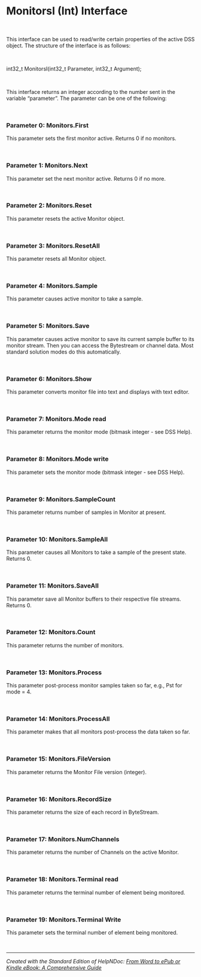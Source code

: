 # MonitorsI (Int) Interface

&nbsp;

This interface can be used to read/write certain properties of the active DSS object. The structure of the interface is as follows:

&nbsp;

int32\_t MonitorsI(int32\_t Parameter, int32\_t Argument);

&nbsp;

This interface returns an integer according to the number sent in the variable “parameter”. The parameter can be one of the following:

&nbsp;

### Parameter 0: Monitors.First

This parameter sets the first monitor active. Returns 0 if no monitors.

&nbsp;

### Parameter 1: Monitors.Next

This parameter set the next monitor active. Returns 0 if no more.

&nbsp;

### Parameter 2: Monitors.Reset

This parameter resets the active Monitor object.

&nbsp;

### Parameter 3: Monitors.ResetAll

This parameter resets all Monitor object.

&nbsp;

### Parameter 4: Monitors.Sample

This parameter causes active monitor to take a sample.

&nbsp;

### Parameter 5: Monitors.Save

This parameter causes active monitor to save its current sample buffer to its monitor stream. Then you can access the Bytestream or channel data. Most standard solution modes do this automatically.

&nbsp;

### Parameter 6: Monitors.Show

This parameter converts monitor file into text and displays with text editor.

&nbsp;

### Parameter 7: Monitors.Mode read

This parameter returns the monitor mode (bitmask integer - see DSS Help).

&nbsp;

### Parameter 8: Monitors.Mode write

This parameter sets the monitor mode (bitmask integer - see DSS Help).

&nbsp;

### Parameter 9: Monitors.SampleCount

This parameter returns number of samples in Monitor at present.

&nbsp;

### Parameter 10: Monitors.SampleAll

This parameter causes all Monitors to take a sample of the present state. Returns 0.

&nbsp;

### Parameter 11: Monitors.SaveAll

This parameter save all Monitor buffers to their respective file streams. Returns 0.

&nbsp;

### Parameter 12: Monitors.Count

This parameter returns the number of monitors.

&nbsp;

### Parameter 13: Monitors.Process

This parameter post-process monitor samples taken so far, e.g., Pst for mode = 4.

&nbsp;

### Parameter 14: Monitors.ProcessAll

This parameter makes that all monitors post-process the data taken so far.

&nbsp;

### Parameter 15: Monitors.FileVersion

This parameter returns the Monitor File version (integer).

&nbsp;

### Parameter 16: Monitors.RecordSize

This parameter returns the size of each record in ByteStream.

&nbsp;

### Parameter 17: Monitors.NumChannels

This parameter returns the number of Channels on the active Monitor.

&nbsp;

### Parameter 18: Monitors.Terminal read

This parameter returns the terminal number of element being monitored.

&nbsp;

### Parameter 19: Monitors.Terminal Write

This parameter sets the terminal number of element being monitored.

&nbsp;


***
_Created with the Standard Edition of HelpNDoc: [From Word to ePub or Kindle eBook: A Comprehensive Guide](<https://www.helpndoc.com/step-by-step-guides/how-to-convert-a-word-docx-file-to-an-epub-or-kindle-ebook/>)_
